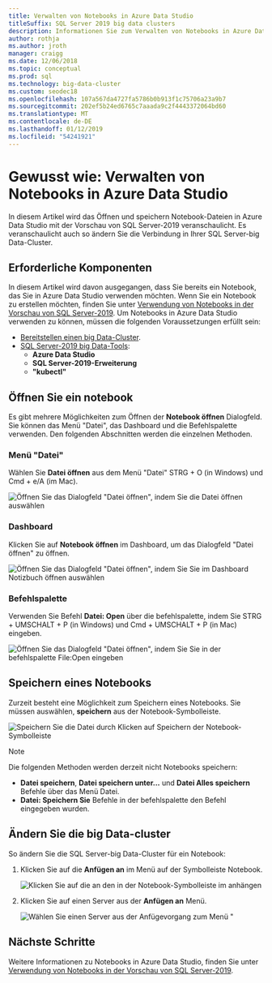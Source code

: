 ```yaml
---
title: Verwalten von Notebooks in Azure Data Studio
titleSuffix: SQL Server 2019 big data clusters
description: Informationen Sie zum Verwalten von Notebooks in Azure Data Studio. Dies umfasst das Öffnen von Notebooks speichern möchten, und ändern Ihre big Data-Cluster-Verbindung.
author: rothja
ms.author: jroth
manager: craigg
ms.date: 12/06/2018
ms.topic: conceptual
ms.prod: sql
ms.technology: big-data-cluster
ms.custom: seodec18
ms.openlocfilehash: 107a567da4727fa5786b0b913f1c75706a23a9b7
ms.sourcegitcommit: 202ef5b24ed6765c7aaada9c2f4443372064bd60
ms.translationtype: MT
ms.contentlocale: de-DE
ms.lasthandoff: 01/12/2019
ms.locfileid: "54241921"
---
```

# <a name="how-to-manage-notebooks-in-azure-data-studio"></a>Gewusst wie: Verwalten von Notebooks in Azure Data Studio

In diesem Artikel wird das Öffnen und speichern Notebook-Dateien in Azure Data Studio mit der Vorschau von SQL Server-2019 veranschaulicht. Es veranschaulicht auch so ändern Sie die Verbindung in Ihrer SQL Server-big Data-Cluster.

## <a name="prerequisites"></a>Erforderliche Komponenten

In diesem Artikel wird davon ausgegangen, dass Sie bereits ein Notebook, das Sie in Azure Data Studio verwenden möchten. Wenn Sie ein Notebook zu erstellen möchten, finden Sie unter [Verwendung von Notebooks in der Vorschau von SQL Server-2019](notebooks-guidance.md). Um Notebooks in Azure Data Studio verwenden zu können, müssen die folgenden Voraussetzungen erfüllt sein:

- [Bereitstellen einen big Data-Cluster](quickstart-big-data-cluster-deploy.md).
- [SQL Server-2019 big Data-Tools](deploy-big-data-tools.md):
   - **Azure Data Studio**
   - **SQL Server-2019-Erweiterung**
   - **"kubectl"**

## <a name="open-a-notebook"></a>Öffnen Sie ein notebook

Es gibt mehrere Möglichkeiten zum Öffnen der **Notebook öffnen** Dialogfeld. Sie können das Menü "Datei", das Dashboard und die Befehlspalette verwenden. Den folgenden Abschnitten werden die einzelnen Methoden.

### <a name="file-menu"></a>Menü "Datei"

Wählen Sie **Datei öffnen** aus dem Menü "Datei" STRG + O (in Windows) und Cmd + e/A (im Mac).

![Öffnen Sie das Dialogfeld "Datei öffnen", indem Sie die Datei öffnen auswählen](./media/notebooks-how-to-manage/open-file-1.png) 

### <a name="dashboard"></a>Dashboard

Klicken Sie auf **Notebook öffnen** im Dashboard, um das Dialogfeld "Datei öffnen" zu öffnen.

![Öffnen Sie das Dialogfeld "Datei öffnen", indem Sie Sie im Dashboard Notizbuch öffnen auswählen](./media/notebooks-how-to-manage/open-file-2.png) 

### <a name="command-palette"></a>Befehlspalette

Verwenden Sie Befehl **Datei: Open** über die befehlspalette, indem Sie STRG + UMSCHALT + P (in Windows) und Cmd + UMSCHALT + P (in Mac) eingeben.

![Öffnen Sie das Dialogfeld "Datei öffnen", indem Sie Sie in der befehlspalette File:Open eingeben](./media/notebooks-how-to-manage/open-file-3.png)

## <a name="save-a-notebook"></a>Speichern eines Notebooks

Zurzeit besteht eine Möglichkeit zum Speichern eines Notebooks. Sie müssen auswählen, **speichern** aus der Notebook-Symbolleiste.

![Speichern Sie die Datei durch Klicken auf Speichern der Notebook-Symbolleiste](./media/notebooks-how-to-manage/save-file-1.png)

> [!NOTE]
> Die folgenden Methoden werden derzeit nicht Notebooks speichern:
>
> - **Datei speichern**, **Datei speichern unter...**  und **Datei Alles speichern** Befehle über das Menü Datei.
> - **Datei: Speichern Sie** Befehle in der befehlspalette den Befehl eingegeben wurden.

## <a name="change-the-big-data-cluster"></a>Ändern Sie die big Data-cluster

So ändern Sie die SQL Server-big Data-Cluster für ein Notebook:

1. Klicken Sie auf die **Anfügen an** im Menü auf der Symbolleiste Notebook.

   ![Klicken Sie auf die an den in der Notebook-Symbolleiste im anhängen](./media/notebooks-how-to-manage/select-attach-to-1.png)

2. Klicken Sie auf einen Server aus der **Anfügen an** Menü.

   ![Wählen Sie einen Server aus der Anfügevorgang zum Menü "](./media/notebooks-how-to-manage/select-attach-to-2.png)

## <a name="next-steps"></a>Nächste Schritte

Weitere Informationen zu Notebooks in Azure Data Studio, finden Sie unter [Verwendung von Notebooks in der Vorschau von SQL Server-2019](notebooks-guidance.md).